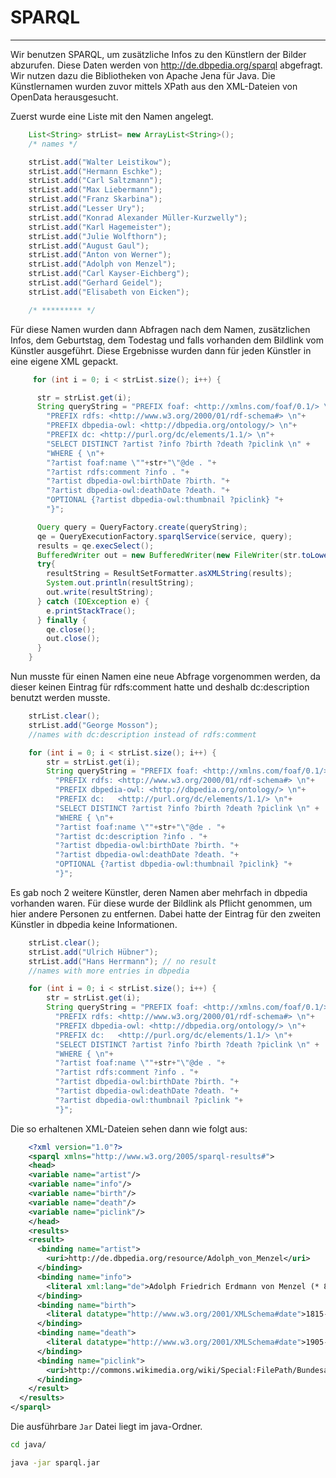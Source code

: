# SPARQL

------------

Wir benutzen SPARQL, um zusätzliche Infos zu den Künstlern der Bilder abzurufen. Diese Daten werden von http://de.dbpedia.org/sparql abgefragt. Wir nutzen dazu die Bibliotheken von Apache Jena für Java.
Die Künstlernamen wurden zuvor mittels XPath aus den XML-Dateien von OpenData herausgesucht.


Zuerst wurde eine Liste mit den Namen angelegt.

```java
    List<String> strList= new ArrayList<String>();
    /* names */

    strList.add("Walter Leistikow");
    strList.add("Hermann Eschke");
    strList.add("Carl Saltzmann");
    strList.add("Max Liebermann");
    strList.add("Franz Skarbina");
    strList.add("Lesser Ury");
    strList.add("Konrad Alexander Müller-Kurzwelly");
    strList.add("Karl Hagemeister");
    strList.add("Julie Wolfthorn");
    strList.add("August Gaul");
    strList.add("Anton von Werner");
    strList.add("Adolph von Menzel");
    strList.add("Carl Kayser-Eichberg");
    strList.add("Gerhard Geidel");
    strList.add("Elisabeth von Eicken");

    /* ********* */
```
Für diese Namen wurden dann Abfragen nach dem Namen, zusätzlichen Infos, dem Geburtstag, dem Todestag und falls vorhanden dem Bildlink vom Künstler ausgeführt.
Diese Ergebnisse wurden dann für jeden Künstler in eine eigene XML gepackt.

```java
     for (int i = 0; i < strList.size(); i++) {

      str = strList.get(i);
      String queryString = "PREFIX foaf: <http://xmlns.com/foaf/0.1/> \n"+
        "PREFIX rdfs: <http://www.w3.org/2000/01/rdf-schema#> \n"+
        "PREFIX dbpedia-owl: <http://dbpedia.org/ontology/> \n"+
        "PREFIX dc:	<http://purl.org/dc/elements/1.1/> \n"+
        "SELECT DISTINCT ?artist ?info ?birth ?death ?piclink \n" +
        "WHERE { \n"+
        "?artist foaf:name \""+str+"\"@de . "+
        "?artist rdfs:comment ?info . "+
        "?artist dbpedia-owl:birthDate ?birth. "+
        "?artist dbpedia-owl:deathDate ?death. "+
        "OPTIONAL {?artist dbpedia-owl:thumbnail ?piclink} "+
        "}";

      Query query = QueryFactory.create(queryString);
      qe = QueryExecutionFactory.sparqlService(service, query);
      results = qe.execSelect();
      BufferedWriter out = new BufferedWriter(new FileWriter(str.toLowerCase().replaceAll(" ", "_") + ".xml"));
      try{
        resultString = ResultSetFormatter.asXMLString(results);
        System.out.println(resultString);
        out.write(resultString);
      } catch (IOException e) {
        e.printStackTrace();
      } finally {
        qe.close();
        out.close();
      }
    }
```

Nun musste für einen Namen eine neue Abfrage vorgenommen werden, da dieser keinen Eintrag für rdfs:comment hatte und deshalb dc:description benutzt werden musste.

```java
    strList.clear();
    strList.add("George Mosson");
    //names with dc:description instead of rdfs:comment

    for (int i = 0; i < strList.size(); i++) {
        str = strList.get(i);
        String queryString = "PREFIX foaf: <http://xmlns.com/foaf/0.1/> \n"+
          "PREFIX rdfs: <http://www.w3.org/2000/01/rdf-schema#> \n"+
          "PREFIX dbpedia-owl: <http://dbpedia.org/ontology/> \n"+
          "PREFIX dc:	<http://purl.org/dc/elements/1.1/> \n"+
          "SELECT DISTINCT ?artist ?info ?birth ?death ?piclink \n" +
          "WHERE { \n"+
          "?artist foaf:name \""+str+"\"@de . "+
          "?artist dc:description ?info . "+
          "?artist dbpedia-owl:birthDate ?birth. "+
          "?artist dbpedia-owl:deathDate ?death. "+
          "OPTIONAL {?artist dbpedia-owl:thumbnail ?piclink} "+
          "}";
```
 Es gab noch 2 weitere Künstler, deren Namen aber mehrfach in dbpedia vorhanden waren. Für diese wurde der Bildlink als Pflicht genommen, um hier andere Personen zu entfernen. Dabei hatte der Eintrag für den zweiten Künstler in dbpedia keine Informationen.

```java
    strList.clear();
    strList.add("Ulrich Hübner");
    strList.add("Hans Herrmann"); // no result
    //names with more entries in dbpedia

    for (int i = 0; i < strList.size(); i++) {
        str = strList.get(i);
        String queryString = "PREFIX foaf: <http://xmlns.com/foaf/0.1/> \n"+
          "PREFIX rdfs: <http://www.w3.org/2000/01/rdf-schema#> \n"+
          "PREFIX dbpedia-owl: <http://dbpedia.org/ontology/> \n"+
          "PREFIX dc:	<http://purl.org/dc/elements/1.1/> \n"+
          "SELECT DISTINCT ?artist ?info ?birth ?death ?piclink \n" +
          "WHERE { \n"+
          "?artist foaf:name \""+str+"\"@de . "+
          "?artist rdfs:comment ?info . "+
          "?artist dbpedia-owl:birthDate ?birth. "+
          "?artist dbpedia-owl:deathDate ?death. "+
          "?artist dbpedia-owl:thumbnail ?piclink "+
          "}";
```

Die so erhaltenen XML-Dateien sehen dann wie folgt aus:

```xml
    <?xml version="1.0"?>
	<sparql xmlns="http://www.w3.org/2005/sparql-results#">
 	<head>
    <variable name="artist"/>
    <variable name="info"/>
    <variable name="birth"/>
    <variable name="death"/>
    <variable name="piclink"/>
 	</head>
  	<results>
    <result>
      <binding name="artist">
        <uri>http://de.dbpedia.org/resource/Adolph_von_Menzel</uri>
      </binding>
      <binding name="info">
        <literal xml:lang="de">Adolph Friedrich Erdmann von Menzel (* 8. Dezember 1815 in Breslau; † 9. Februar 1905 in Berlin), geadelt 1898, war Maler, Zeichner und Illustrator. Er gilt als der bedeutendste deutsche Realist des 19. Jahrhunderts. Sein Werk ist außerordentlich vielfältig; bekannt und zu Lebzeiten hoch geehrt wurde er vor allem durch seine historisierenden Darstellungen aus dem Leben Friedrichs des Großen.</literal>
      </binding>
      <binding name="birth">
        <literal datatype="http://www.w3.org/2001/XMLSchema#date">1815-12-08Z</literal>
      </binding>
      <binding name="death">
        <literal datatype="http://www.w3.org/2001/XMLSchema#date">1905-02-09Z</literal>
      </binding>
      <binding name="piclink">
        <uri>http://commons.wikimedia.org/wiki/Special:FilePath/Bundesarchiv_Bild_183-R30367,_Adolph_von_Menzel.jpg?width=300</uri>
      </binding>
    </result>
  </results>
</sparql>
```

Die ausführbare `Jar` Datei liegt im java-Ordner.
```sh
cd java/
```
```sh
java -jar sparql.jar
```
